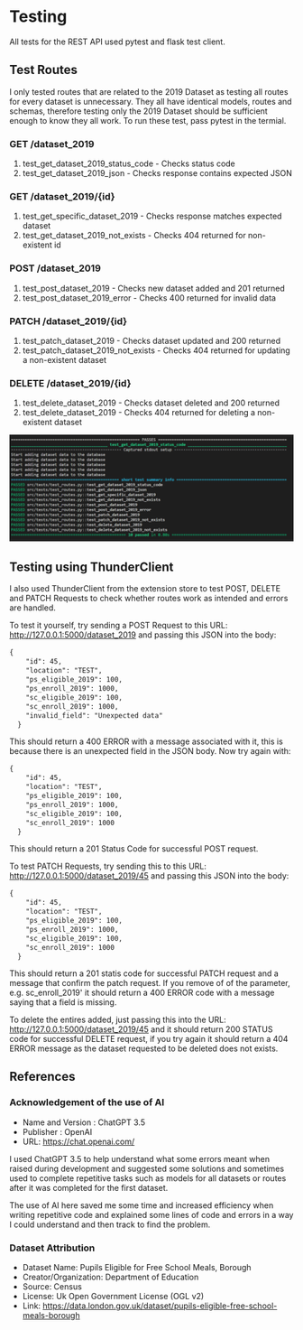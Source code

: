 # Testing
All tests for the REST API used pytest and flask test client. 

## Test Routes

I only tested routes that are related to the 2019 Dataset as testing all routes for every dataset is unnecessary. They all have identical models, routes and schemas, therefore testing only the 2019 Dataset should be sufficient enough to know they all work. To run these test, pass pytest in the termial.

### GET /dataset_2019
1. test_get_dataset_2019_status_code - Checks status code
2. test_get_dataset_2019_json - Checks response contains expected JSON

### GET /dataset_2019/{id}
1. test_get_specific_dataset_2019 - Checks response matches expected dataset 
2. test_get_dataset_2019_not_exists - Checks 404 returned for non-existent id

### POST /dataset_2019
1. test_post_dataset_2019 - Checks new dataset added and 201 returned
2. test_post_dataset_2019_error - Checks 400 returned for invalid data

### PATCH /dataset_2019/{id}
1. test_patch_dataset_2019 - Checks dataset updated and 200 returned
2. test_patch_dataset_2019_not_exists - Checks 404 returned for updating a non-existent dataset

### DELETE /dataset_2019/{id}
1. test_delete_dataset_2019 - Checks dataset deleted and 200 returned
2. test_delete_dataset_2019 - Checks 404 returned for deleting a non-existent dataset

![alt text](testing_ss.png)

## Testing using ThunderClient

I also used ThunderClient from the extension store to test POST, DELETE and PATCH Requests to check whether routes work as intended and errors are handled.

To test it yourself, try sending a POST Request to this URL: http://127.0.0.1:5000/dataset_2019 and passing this JSON into the body: 
```
{
    "id": 45,
    "location": "TEST",
    "ps_eligible_2019": 100,
    "ps_enroll_2019": 1000,
    "sc_eligible_2019": 100,
    "sc_enroll_2019": 1000,
    "invalid_field": "Unexpected data"
  }
  ```

This should return a 400 ERROR with a message associated with it, this is because there is an unexpected field in the JSON body. Now try again with:

```
{
    "id": 45,
    "location": "TEST",
    "ps_eligible_2019": 100,
    "ps_enroll_2019": 1000,
    "sc_eligible_2019": 100,
    "sc_enroll_2019": 1000
  }
  ```

This should return a 201 Status Code for successful POST request.

To test PATCH Requests, try sending this to this URL: http://127.0.0.1:5000/dataset_2019/45 and passing this JSON into the body:
```
{
    "id": 45,
    "location": "TEST",
    "ps_eligible_2019": 100,
    "ps_enroll_2019": 1000,
    "sc_eligible_2019": 100,
    "sc_enroll_2019": 1000
  }
  ```

This should return a 201 statis code for successful PATCH request and a message that confirm the patch request. If you remove of of the parameter, e.g. sc_enroll_2019' it should return a 400 ERROR code with a message saying that a field is missing.

To delete the entires added, just passing this into the URL: http://127.0.0.1:5000/dataset_2019/45 and it should return 200 STATUS code for successful DELETE request, if you try again it should return a 404 ERROR message as the dataset requested to be deleted does not exists. 

## References

### Acknowledgement of the use of AI
- Name and Version : ChatGPT 3.5
- Publisher : OpenAI
- URL: https://chat.openai.com/

I used ChatGPT 3.5 to help understand what some errors meant when raised during development and suggested some solutions and sometimes used to complete repetitive tasks such as models for all datasets or routes after it was completed for the first dataset.

The use of AI here saved me some time and increased efficiency when writing repetitive code and explained some lines of code and errors in a way I could understand and then track to find the problem.

### Dataset Attribution

- Dataset Name: Pupils Eligible for Free School Meals, Borough
- Creator/Organization: Department of Education 
- Source: Census
- License: Uk Open Government License (OGL v2)
- Link: https://data.london.gov.uk/dataset/pupils-eligible-free-school-meals-borough







